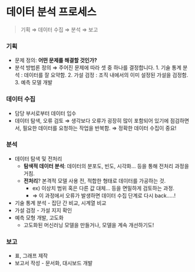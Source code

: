 # 데이터 분석 프로세스

> 기획 ⇒ 데이터 수집 ⇒ 분석 ⇒ 보고

### 기획

- 문제 정의: **어떤 문제를 해결할 것인가?**
- 분석 방법론 정의
  ⇒ 주어진 문제에 따라 셋 중 하나를 결정합니다. 1. 기술 통계 분석 : 데이터를 잘 요약함. 2. 가설 검정 : 조직 내에서의 이미 설정된 가설을 검정함. 3. 예측 모델 개발

### 데이터 수집

- 담당 부서로부터 데이터 입수
- 데이터 탐색, 오류 검토
  ⇒ 생각보다 오류가 굉장히 많이 포함되어 있기에
  점검하면서, 필요한 데이터를 요청하는 작업을 반복함.
  ⇒ 정확한 데이터 수집이 중요!

### 분석

- 데이터 탐색 및 전처리
  - **탐색적 데이터 분석**: 데이터의 분포도, 빈도, 시각화… 등을 통해 전처리 과정을 거침.
  - **전처리**? 본격적 모델 사용 전, 적합한 형태로 데이터를 가공하는 것.
    - ex) 이상치 범위 혹은 다른 값 대체… 등을 면밀하게 검토하는 과정.
    - ⇒ 이 과정에서 오류가 발생하면 데이터 수집 단계로 다시 back…..!
- 기술 통계 분석 - 집단 간 비교, 시계열 비교
- 가설 검정 - 가설 지지 확인
- 예측 모형 개발, 고도화
  - 고도화된 머신러닝 모델을 만들거나, 모델을 계속 개선하기도!

### 보고

- 표, 그래프 제작
- 보고서 작성 - 문서화, 대시보드 개발

